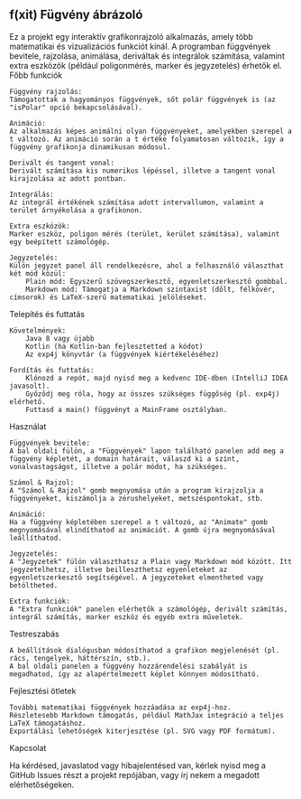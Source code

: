 ## f(xit) Fügvény ábrázoló

Ez a projekt egy interaktív grafikonrajzoló alkalmazás, amely több matematikai és vizualizációs funkciót kínál. A programban függvények bevitele, rajzolása, animálása, deriváltak és integrálok számítása, valamint extra eszközök (például poligonmérés, marker és jegyzetelés) érhetők el.
Főbb funkciók

    Függvény rajzolás:
    Támogatottak a hagyományos függvények, sőt polár függvények is (az "isPolar" opció bekapcsolásával).

    Animáció:
    Az alkalmazás képes animálni olyan függvényeket, amelyekben szerepel a t változó. Az animáció során a t értéke folyamatosan változik, így a függvény grafikonja dinamikusan módosul.

    Derivált és tangent vonal:
    Derivált számítása kis numerikus lépéssel, illetve a tangent vonal kirajzolása az adott pontban.

    Integrálás:
    Az integrál értékének számítása adott intervallumon, valamint a terület árnyékolása a grafikonon.

    Extra eszközök:
    Marker eszköz, poligon mérés (terület, kerület számítása), valamint egy beépített számológép.

    Jegyzetelés:
    Külön jegyzet panel áll rendelkezésre, ahol a felhasználó választhat két mód közül:
        Plain mód: Egyszerű szövegszerkesztő, egyenletszerkesztő gombbal.
        Markdown mód: Támogatja a Markdown szintaxist (dőlt, félkövér, címsorok) és LaTeX-szerű matematikai jelöléseket.

Telepítés és futtatás

    Követelmények:
        Java 8 vagy újabb
        Kotlin (ha Kotlin-ban fejlesztetted a kódot)
        Az exp4j könyvtár (a függvények kiértékeléséhez)

    Fordítás és futtatás:
        Klónozd a repót, majd nyisd meg a kedvenc IDE-dben (IntelliJ IDEA javasolt).
        Győződj meg róla, hogy az összes szükséges függőség (pl. exp4j) elérhető.
        Futtasd a main() függvényt a MainFrame osztályban.

Használat

    Függvények bevitele:
    A bal oldali fülön, a "Függvények" lapon található panelen add meg a függvény képletét, a domain határait, válaszd ki a színt, vonalvastagságot, illetve a polár módot, ha szükséges.

    Számol & Rajzol:
    A "Számol & Rajzol" gomb megnyomása után a program kirajzolja a függvényeket, kiszámolja a zérushelyeket, metszéspontokat, stb.

    Animáció:
    Ha a függvény képletében szerepel a t változó, az "Animate" gomb megnyomásával elindíthatod az animációt. A gomb újra megnyomásával leállíthatod.

    Jegyzetelés:
    A "Jegyzetek" fülön választhatsz a Plain vagy Markdown mód között. Itt jegyzetelhetsz, illetve beilleszthetsz egyenleteket az egyenletszerkesztő segítségével. A jegyzeteket elmentheted vagy betöltheted.

    Extra funkciók:
    A "Extra funkciók" panelen elérhetők a számológép, derivált számítás, integrál számítás, marker eszköz és egyéb extra műveletek.

Testreszabás

    A beállítások dialógusban módosíthatod a grafikon megjelenését (pl. rács, tengelyek, háttérszín, stb.).
    A bal oldali panelen a függvény hozzárendelési szabályát is megadhatod, így az alapértelmezett képlet könnyen módosítható.

Fejlesztési ötletek

    További matematikai függvények hozzáadása az exp4j-hoz.
    Részletesebb Markdown támogatás, például MathJax integráció a teljes LaTeX támogatáshoz.
    Exportálási lehetőségek kiterjesztése (pl. SVG vagy PDF formátum).

Kapcsolat

Ha kérdésed, javaslatod vagy hibajelentésed van, kérlek nyisd meg a GitHub Issues részt a projekt repójában, vagy írj nekem a megadott elérhetőségeken.